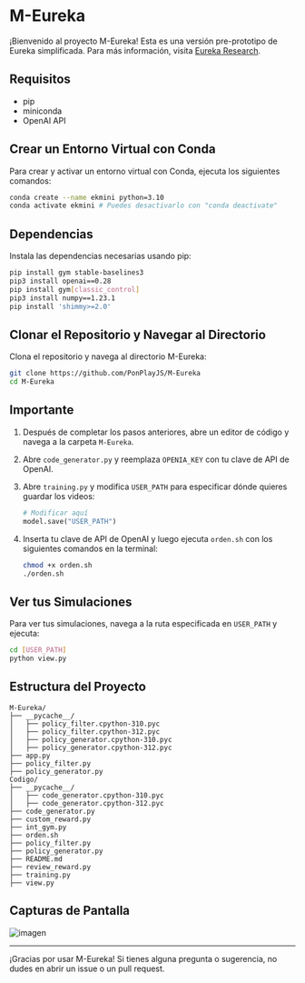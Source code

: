# M-Eureka

¡Bienvenido al proyecto M-Eureka! Esta es una versión pre-prototipo de Eureka simplificada. Para más información, visita [Eureka Research](https://eureka-research.github.io/).

## Requisitos

- pip
- miniconda
- OpenAI API

## Crear un Entorno Virtual con Conda

Para crear y activar un entorno virtual con Conda, ejecuta los siguientes comandos:

```bash
conda create --name ekmini python=3.10
conda activate ekmini # Puedes desactivarlo con "conda deactivate"
```

## Dependencias

Instala las dependencias necesarias usando pip:

```bash
pip install gym stable-baselines3 
pip3 install openai==0.28
pip install gym[classic_control]
pip3 install numpy==1.23.1
pip install 'shimmy>=2.0'
```

## Clonar el Repositorio y Navegar al Directorio

Clona el repositorio y navega al directorio M-Eureka:

```bash
git clone https://github.com/PonPlayJS/M-Eureka
cd M-Eureka
```

## Importante

1. Después de completar los pasos anteriores, abre un editor de código y navega a la carpeta `M-Eureka`.
2. Abre `code_generator.py` y reemplaza `OPENIA_KEY` con tu clave de API de OpenAI.
3. Abre `training.py` y modifica `USER_PATH` para especificar dónde quieres guardar los videos:

    ```python
    # Modificar aquí
    model.save("USER_PATH")
    ```

4. Inserta tu clave de API de OpenAI y luego ejecuta `orden.sh` con los siguientes comandos en la terminal:

    ```bash
    chmod +x orden.sh
    ./orden.sh
    ```

## Ver tus Simulaciones

Para ver tus simulaciones, navega a la ruta especificada en `USER_PATH` y ejecuta:

```bash
cd [USER_PATH]
python view.py
```

## Estructura del Proyecto

```plaintext
M-Eureka/
├── __pycache__/
│   ├── policy_filter.cpython-310.pyc
│   ├── policy_filter.cpython-312.pyc
│   ├── policy_generator.cpython-310.pyc
│   ├── policy_generator.cpython-312.pyc
├── app.py
├── policy_filter.py
├── policy_generator.py
Codigo/
├── __pycache__/
│   ├── code_generator.cpython-310.pyc
│   ├── code_generator.cpython-312.pyc
├── code_generator.py
├── custom_reward.py
├── int_gym.py
├── orden.sh
├── policy_filter.py
├── policy_generator.py
├── README.md
├── review_reward.py
├── training.py
├── view.py
```

## Capturas de Pantalla

![imagen](https://github.com/user-attachments/assets/c899c84a-e098-45e2-9579-eec26a2d510d)

---

¡Gracias por usar M-Eureka! Si tienes alguna pregunta o sugerencia, no dudes en abrir un issue o un pull request.
